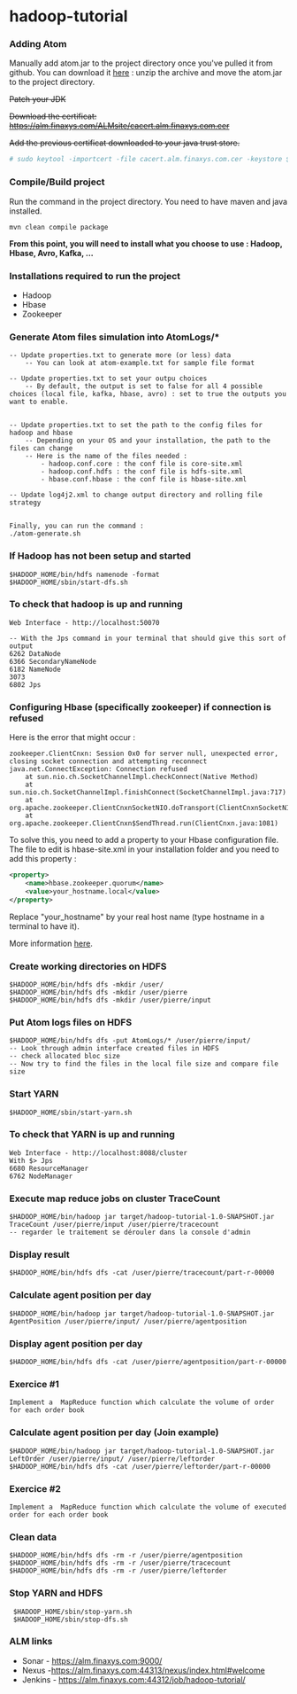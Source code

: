 # hadoop-tutorial



### Adding Atom 

Manually add atom.jar to the project directory once you've pulled it from github.
You can download it [here](http://atom.univ-lille1.fr/atom.zip) : unzip the archive and move the atom.jar to the project directory.



~~Patch your JDK~~

~~Download the certificat: https://alm.finaxys.com/ALMsite/cacert.alm.finaxys.com.cer~~

~~Add the previous certificat downloaded to your java trust store.~~

```ruby
# sudo keytool -importcert -file cacert.alm.finaxys.com.cer -keystore $JAVA_HOME/jre/lib/security/cacerts -trustcacerts
```



### Compile/Build project
Run the command in the project directory.
You need to have maven and java installed.

    mvn clean compile package


**From this point, you will need to install what you choose to use : Hadoop, Hbase, Avro, Kafka, ...**



### Installations required to run the project

* Hadoop
* Hbase
* Zookeeper



    
### Generate Atom files simulation into AtomLogs/*

    -- Update properties.txt to generate more (or less) data
        -- You can look at atom-example.txt for sample file format
    
    -- Update properties.txt to set your outpu choices
        -- By default, the output is set to false for all 4 possible choices (local file, kafka, hbase, avro) : set to true the outputs you want to enable.
    	
    
    -- Update properties.txt to set the path to the config files for hadoop and hbase
        -- Depending on your OS and your installation, the path to the files can change
        -- Here is the name of the files needed :
            - hadoop.conf.core : the conf file is core-site.xml
            - hadoop.conf.hdfs : the conf file is hdfs-site.xml
            - hbase.conf.hbase : the conf file is hbase-site.xml
    
    -- Update log4j2.xml to change output directory and rolling file strategy
    
    
    Finally, you can run the command :
    ./atom-generate.sh
	
### If Hadoop has not been setup and started

	$HADOOP_HOME/bin/hdfs namenode -format
	$HADOOP_HOME/sbin/start-dfs.sh
	
### To check that hadoop is up and running

	Web Interface - http://localhost:50070
	
	-- With the Jps command in your terminal that should give this sort of output
	6262 DataNode
	6366 SecondaryNameNode
	6182 NameNode
	3073 
	6802 Jps
	
### Configuring Hbase (specifically zookeeper) if connection is refused

Here is the error that might occur : 

```
zookeeper.ClientCnxn: Session 0x0 for server null, unexpected error, closing socket connection and attempting reconnect
java.net.ConnectException: Connection refused
	at sun.nio.ch.SocketChannelImpl.checkConnect(Native Method)
	at sun.nio.ch.SocketChannelImpl.finishConnect(SocketChannelImpl.java:717)
	at org.apache.zookeeper.ClientCnxnSocketNIO.doTransport(ClientCnxnSocketNIO.java:361)
	at org.apache.zookeeper.ClientCnxn$SendThread.run(ClientCnxn.java:1081)
```

To solve this, you need to add a property to your Hbase configuration file.
The file to edit is hbase-site.xml in your installation folder and you need to add this property :

```xml
<property>
    <name>hbase.zookeeper.quorum</name>
    <value>your_hostname.local</value>
</property>
```

Replace "your_hostname" by your real host name (type hostname in a terminal to have it).

More information [here](http://stackoverflow.com/questions/10188889/hbase-connection-refused).

	
### Create working directories on HDFS

    $HADOOP_HOME/bin/hdfs dfs -mkdir /user/
    $HADOOP_HOME/bin/hdfs dfs -mkdir /user/pierre
    $HADOOP_HOME/bin/hdfs dfs -mkdir /user/pierre/input
    
### Put Atom logs files on HDFS

    $HADOOP_HOME/bin/hdfs dfs -put AtomLogs/* /user/pierre/input/
    -- Look through admin interface created files in HDFS
    -- check allocated bloc size
    -- Now try to find the files in the local file size and compare file size
    
### Start YARN   

    $HADOOP_HOME/sbin/start-yarn.sh
    
### To check that YARN is up and running

	Web Interface - http://localhost:8088/cluster
	With $> Jps
	6680 ResourceManager
	6762 NodeManager
	
### Execute map reduce jobs on cluster TraceCount

    $HADOOP_HOME/bin/hadoop jar target/hadoop-tutorial-1.0-SNAPSHOT.jar TraceCount /user/pierre/input /user/pierre/tracecount
	-- regarder le traitement se dérouler dans la console d'admin
	
### Display result

    $HADOOP_HOME/bin/hdfs dfs -cat /user/pierre/tracecount/part-r-00000
    
### Calculate agent position per day

    $HADOOP_HOME/bin/hadoop jar target/hadoop-tutorial-1.0-SNAPSHOT.jar AgentPosition /user/pierre/input/ /user/pierre/agentposition
    
### Display agent position per day

    $HADOOP_HOME/bin/hdfs dfs -cat /user/pierre/agentposition/part-r-00000
    
### Exercice #1

	Implement a  MapReduce function which calculate the volume of order for each order book
	
### Calculate agent position per day (Join example)

    $HADOOP_HOME/bin/hadoop jar target/hadoop-tutorial-1.0-SNAPSHOT.jar LeftOrder /user/pierre/input/ /user/pierre/leftorder
	$HADOOP_HOME/bin/hdfs dfs -cat /user/pierre/leftorder/part-r-00000
	
### Exercice #2

	Implement a  MapReduce function which calculate the volume of executed order for each order book
	
### Clean data

    $HADOOP_HOME/bin/hdfs dfs -rm -r /user/pierre/agentposition
    $HADOOP_HOME/bin/hdfs dfs -rm -r /user/pierre/tracecount
    $HADOOP_HOME/bin/hdfs dfs -rm -r /user/pierre/leftorder
    
### Stop YARN and HDFS

     $HADOOP_HOME/sbin/stop-yarn.sh
     $HADOOP_HOME/sbin/stop-dfs.sh
    
### ALM links

* Sonar - https://alm.finaxys.com:9000/
* Nexus -https://alm.finaxys.com:44313/nexus/index.html#welcome
* Jenkins - https://alm.finaxys.com:44312/job/hadoop-tutorial/
